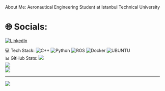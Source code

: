  About Me:
 Aeronautical Engineering Student at Istanbul Technical University<br> 


# 🌐 Socials:
[![LinkedIn](https://img.shields.io/badge/LinkedIn-%230077B5.svg?logo=linkedin&logoColor=white)](https://linkedin.com/in/huseyintutan) 

 💻 Tech Stack:
![C++](https://img.shields.io/badge/c++-%2300599C.svg?style=for-the-badge&logo=c%2B%2B&logoColor=white) ![Python](https://img.shields.io/badge/python-3670A0?style=for-the-badge&logo=python&logoColor=ffdd54) ![ROS](https://img.shields.io/badge/ros-%230A0FF9.svg?style=for-the-badge&logo=ros&logoColor=white) ![Docker](https://img.shields.io/badge/docker-%230db7ed.svg?style=for-the-badge&logo=docker&logoColor=white) ![UBUNTU](https://img.shields.io/badge/Linux-FCC624?style=for-the-badge&logo=linux&logoColor=black)   
 📊 GitHub Stats:
![](https://github-readme-stats.vercel.app/api?username=huseyintutan&theme=midnight-purple&hide_border=false&include_all_commits=true&count_private=true)<br/>
![](https://github-readme-streak-stats.herokuapp.com/?user=huseyintutan&theme=midnight-purple&hide_border=false)<br/>
![](https://github-readme-stats.vercel.app/api/top-langs/?username=huseyintutan&theme=midnight-purple&hide_border=false&include_all_commits=true&count_private=true&layout=compact)

---
[![](https://visitcount.itsvg.in/api?id=huseyintutan&icon=0&color=0)](https://visitcount.itsvg.in)


